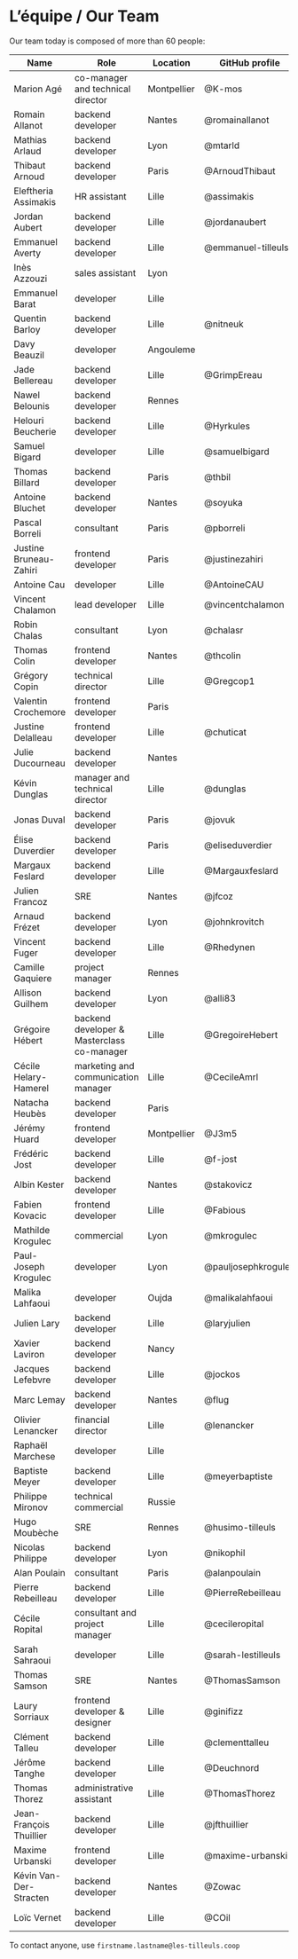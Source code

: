 # L’équipe / Our Team

Our team today is composed of more than 60 people:

| Name                    | Role                                       | Location    | GitHub profile      |
| ----------------------- | ------------------------------------------ | ----------- | ------------------- |
| Marion Agé              | co-manager and technical director          | Montpellier | @K-mos              |
| Romain Allanot          | backend developer                          | Nantes      | @romainallanot      |
| Mathias Arlaud          | backend developer                          | Lyon        | @mtarld             |
| Thibaut Arnoud          | backend developer                          | Paris       | @ArnoudThibaut      |
| Eleftheria Assimakis    | HR assistant                               | Lille       | @assimakis          |
| Jordan Aubert           | backend developer                          | Lille       | @jordanaubert       |
| Emmanuel Averty         | backend developer                          | Lille       | @emmanuel-tilleuls  |
| Inès Azzouzi            | sales assistant                            | Lyon        |                     |
| Emmanuel Barat          | developer                                  | Lille       |                     |
| Quentin Barloy          | backend developer                          | Lille       | @nitneuk            |
| Davy Beauzil            | developer                                  | Angouleme   |                     |
| Jade Bellereau          | backend developer                          | Lille       | @GrimpEreau         |
| Nawel Belounis          | backend developer                          | Rennes      |                     |
| Helouri Beucherie       | backend developer                          | Lille       | @Hyrkules           |
| Samuel Bigard           | developer                                  | Lille       | @samuelbigard       |
| Thomas Billard          | backend developer                          | Paris       | @thbil              |
| Antoine Bluchet         | backend developer                          | Nantes      | @soyuka             |
| Pascal Borreli          | consultant                                 | Paris       | @pborreli           |
| Justine Bruneau-Zahiri  | frontend developer                         | Paris       | @justinezahiri      |
| Antoine Cau             | developer                                  | Lille       | @AntoineCAU         |
| Vincent Chalamon        | lead developer                             | Lille       | @vincentchalamon    |
| Robin Chalas            | consultant                                 | Lyon        | @chalasr            |
| Thomas Colin            | frontend developer                         | Nantes      | @thcolin            |
| Grégory Copin           | technical director                         | Lille       | @Gregcop1           |
| Valentin Crochemore     | frontend developer                         | Paris       |                     |
| Justine Delalleau       | frontend developer                         | Lille       | @chuticat           |                                   
| Julie Ducourneau        | backend developer                          | Nantes      |                     |
| Kévin Dunglas           | manager and technical director             | Lille       | @dunglas            |
| Jonas Duval             | backend developer                          | Paris       | @jovuk              |
| Élise Duverdier         | backend developer                          | Paris       | @eliseduverdier     |
| Margaux Feslard         | backend developer                          | Lille       | @Margauxfeslard     |
| Julien Francoz          | SRE                                        | Nantes      | @jfcoz              |
| Arnaud Frézet           | backend developer                          | Lyon        | @johnkrovitch       |
| Vincent Fuger           | backend developer                          | Lille       | @Rhedynen           |
| Camille Gaquiere        | project manager                            | Rennes      |                     |
| Allison Guilhem         | backend developer                          | Lyon        | @alli83             |
| Grégoire Hébert         | backend developer & Masterclass co-manager | Lille       | @GregoireHebert     |
| Cécile Helary-Hamerel   | marketing and communication manager        | Lille       | @CecileAmrl         |
| Natacha Heubès          | backend developer                          | Paris       |                     |
| Jérémy Huard            | frontend developer                         | Montpellier | @J3m5               |
| Frédéric Jost           | backend developer                          | Lille       | @f-jost             |
| Albin Kester            | backend developer                          | Nantes      | @stakovicz          |
| Fabien Kovacic          | frontend developer                         | Lille       | @Fabious            |
| Mathilde Krogulec       | commercial                                 | Lyon        | @mkrogulec          |
| Paul-Joseph Krogulec    | developer                                  | Lyon        | @pauljosephkrogulec |
| Malika Lahfaoui         | developer                                  | Oujda       | @malikalahfaoui     |
| Julien Lary             | backend developer                          | Lille       | @laryjulien         |
| Xavier Laviron          | backend developer                          | Nancy       |                     |
| Jacques Lefebvre        | backend developer                          | Lille       | @jockos             |
| Marc Lemay              | backend developer                          | Nantes      | @flug               |
| Olivier Lenancker       | financial director                         | Lille       | @lenancker          |
| Raphaël Marchese        | developer                                  | Lille       |                     |
| Baptiste Meyer          | backend developer                          | Lille       | @meyerbaptiste      |
| Philippe Mironov        | technical commercial                       | Russie      |                     |
| Hugo Moubèche           | SRE                                        | Rennes      | @husimo-tilleuls    |
| Nicolas Philippe        | backend developer                          | Lyon        | @nikophil           |
| Alan Poulain            | consultant                                 | Paris       | @alanpoulain        |
| Pierre Rebeilleau       | backend developer                          | Lille       | @PierreRebeilleau   |
| Cécile Ropital          | consultant and project manager             | Lille       | @cecileropital      |
| Sarah Sahraoui          | developer                                  | Lille       | @sarah-lestilleuls  |
| Thomas Samson           | SRE                                        | Nantes      | @ThomasSamson       |
| Laury Sorriaux          | frontend developer & designer              | Lille       | @ginifizz           |
| Clément Talleu          | backend developer                          | Lille       | @clementtalleu      |
| Jérôme Tanghe           | backend developer                          | Lille       | @Deuchnord          |
| Thomas Thorez           | administrative assistant                   | Lille       | @ThomasThorez       |
| Jean-François Thuillier | backend developer                          | Lille       | @jfthuillier        |
| Maxime Urbanski         | frontend developer                         | Lille       | @maxime-urbanski    |
| Kévin Van-Der-Stracten  | backend developer                          | Nantes      | @Zowac              |
| Loïc Vernet             | backend developer                          | Lille       | @COil               |

To contact anyone, use `firstname.lastname@les-tilleuls.coop`
